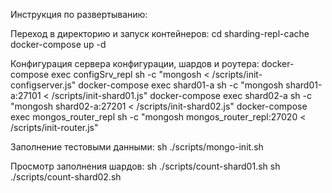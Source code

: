 Инструкция по развертыванию:

  Переход в директорию и запуск контейнеров:
    cd sharding-repl-cache
    docker-compose up -d

  Конфигурация сервера конфигурации, шардов и роутера:
    docker-compose exec configSrv_repl sh -c "mongosh < /scripts/init-configserver.js"
    docker-compose exec shard01-a sh -c "mongosh shard01-a:27101 < /scripts/init-shard01.js"
    docker-compose exec shard02-a sh -c "mongosh shard02-a:27201 < /scripts/init-shard02.js"
    docker-compose exec mongos_router_repl sh -c "mongosh mongos_router_repl:27020 < /scripts/init-router.js"

  Заполнение тестовыми данными:
    sh ./scripts/mongo-init.sh

  Просмотр заполнения шардов:
    sh ./scripts/count-shard01.sh
    sh ./scripts/count-shard02.sh